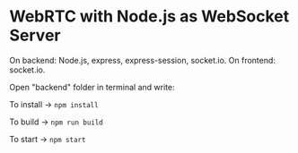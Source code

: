 # WebRTC with Node.js as WebSocket Server
On backend: Node.js, express, express-session, socket.io.
On frontend: socket.io.

Open "backend" folder in terminal and write:

To install -> `npm install`

To build -> `npm run build`

To start -> `npm start`